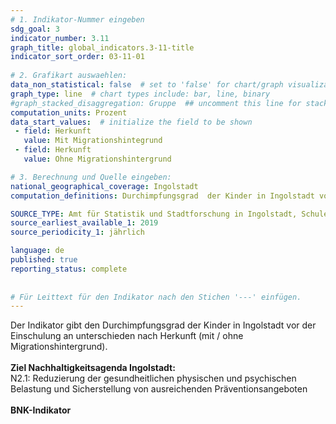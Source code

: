 ```yaml
---
# 1. Indikator-Nummer eingeben 
sdg_goal: 3 
indicator_number: 3.11
graph_title: global_indicators.3-11-title
indicator_sort_order: 03-11-01
 
# 2. Grafikart auswaehlen: 
data_non_statistical: false  # set to 'false' for chart/graph visualization 
graph_type: line  # chart types include: bar, line, binary 
#graph_stacked_disaggregation: Gruppe  ## uncomment this line for stacked bars. eplace 'Geschlecht' with the field of aggregation. 
computation_units: Prozent 
data_start_values:  # initialize the field to be shown  
 - field: Herkunft
   value: Mit Migrationshintegrund
 - field: Herkunft 
   value: Ohne Migrationshintergrund

# 3. Berechnung und Quelle eingeben: 
national_geographical_coverage: Ingolstadt 
computation_definitions: Durchimpfungsgrad  der Kinder in Ingolstadt vor der Einschulung nach Herkunft (mit / ohne Migrationshintergrund)

SOURCE_TYPE: Amt für Statistik und Stadtforschung in Ingolstadt, Schuleingangsuntersuchung des Gesundheitsamts der Stadt Ingolstadt  # data source  
source_earliest_available_1: 2019
source_periodicity_1: jährlich

language: de   
published: true 
reporting_status: complete
 
 
# Für Leittext für den Indikator nach den Stichen '---' einfügen. 
---
```

Der Indikator gibt den Durchimpfungsgrad  der Kinder in Ingolstadt vor der Einschulung an unterschieden nach Herkunft (mit / ohne Migrationshintergrund).<br>
<br>
<b>Ziel Nachhaltigkeitsagenda Ingolstadt:</b><br>
N2.1: Reduzierung der gesundheitlichen physischen und psychischen Belastung und Sicherstellung von ausreichenden Präventionsangeboten<br>
<br>
<b>BNK-Indikator</b>
